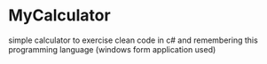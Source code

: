 # MyCalculator
simple calculator to exercise clean code in c# and remembering this programming language (windows form application used)
